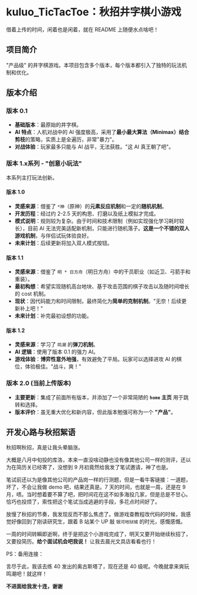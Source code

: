 # kuluo_TicTacToe：秋招井字棋小游戏

借着上传的时间，闲着也是闲着，就在 README 上随便水点啥吧！

## 项目简介

"产品级" 的井字棋游戏。本项目包含多个版本，每个版本都引入了独特的玩法机制和优化。

## 版本介绍

### 版本 0.1
*   **基础版本**：最原始的井字棋。
*   **AI 特点**：人机对战中的 AI 强度极高，采用了**最小最大算法（Minimax）结合剪枝**的策略，实质上是全遍历，非常"暴力"。
*   **对战体验**：玩家最多只能与 AI 战平，无法获胜。"这 AI 真王朝了吧"。

### 版本 1.x系列 - "创意小玩法"
本系列主打玩法创新。

#### 版本 1.0
*   **灵感来源**：借鉴了 `*神`（原神）的**元素反应机制**和一定的**随机机制**。
*   **开发历程**：经过约 2-2.5 天的构思、打磨以及纸上模拟才完成。
*   **模式说明**：规则较为复杂。由于时间和技术限制（例如实现强化学习耗时较长），目前 AI 无法完美适配新机制，只能进行随机落子。**这是一个不错的双人游戏机制**，与伴侣试玩体验良好。
*   **未来计划**：后续更新将加入双人模式按钮。

#### 版本 1.1
*   **灵感来源**：借鉴了 `明 * 日方舟`（明日方舟）中的干员职业（如近卫、弓箭手和重装）。
*   **最初构想**：希望实现随机高台地块、基于攻击范围的棋子攻击以及随时间增长的 cost 机制。
*   **现状**：因代码能力和时间限制，最终简化为**简单的克制机制**。"无奈！后续更新补上吧！"
*   **未来计划**：补完最初设想的功能。

#### 版本 1.2
*   **灵感来源**：学习了 `鸣潮` 的**弹刀机制**。
*   **AI 逻辑**：使用了版本 0.1 的强力 AI。
*   **游戏体验**：**博弈性意外地强**，有效避免了平局。玩家可以选择进攻 AI 的棋位，体验极佳。"战斗，爽！"

### 版本 2.0 (当前上传版本)
*   **主要更新**：集成了前面所有版本，并添加了一个非常简陋的 **`home` 主页** 用于跳转和选择。
*   **版本评价**：虽无重大优化和新内容，但此版本勉强可称为一个 **"产品"**。

## 开发心路与秋招絮语

秋招啊秋招，真是让我头晕脑涨。

大概是八月中旬投的库洛，本来一直没啥动静也没有像其他公司一样的测评，还以为在简历关已经寄了，没想到 9 月初竟然给我发了笔试邀请，神了也是。

笔试前还以为是像其他公司的产品岗一样的行测题，但是一看牛客链接：一道题，坏了，不会让我做 demo 吧，结果还真是。7 天的时间，也就是一周，还是在 9 月，啧。当时想着要不算了吧，把时间花在这不如多海投几家，但是总是不甘心。恰巧也投烦了，索性把这个笔试当成逃避的手段，多花点时间好了。

放慢了秋招的节奏，我发现反而不那么焦虑了。做游戏查教程改代码的时候，我感觉好像回到了刚读研究生，跟着 B 站某个 UP 敲 `银河地狱城` 的时光，感慨感慨。

一周的时间转瞬即逝啊，终于是把这个小游戏完成了，明天又要开始继续秋招了，又要投简历。**给个面试机会吧我说！** 让我去晨光文具店看看也行！

PS：备用连接：

言尽于此，我该去练 40 发出的奥古斯塔了，现在还是 40 级呢。今晚就拿来爽玩鸣潮吧！就这样！

**不进面给我发十连，谢谢**
